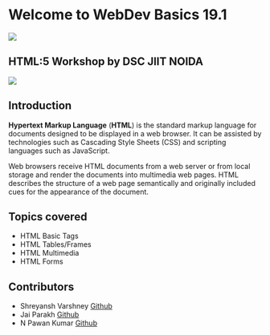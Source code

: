 # Welcome to WebDev Basics 19.1
<img src="images/DSCJIITNOIDA.png"> 

## HTML:5 Workshop by DSC JIIT NOIDA
<img src="images/HTML.png">

## Introduction
**Hypertext Markup Language**  (**HTML**) is the standard markup language for documents designed to be displayed in a web browser. It can be assisted by technologies such as Cascading Style Sheets (CSS) and scripting languages such as JavaScript.

Web browsers receive HTML documents from a web server or from local storage and render the documents into multimedia web pages. HTML describes the structure of a web page semantically and originally included cues for the appearance of the document.

## Topics covered
 - HTML Basic Tags
 - HTML Tables/Frames
 - HTML Multimedia
 - HTML Forms

## Contributors
 - Shreyansh Varshney [Github](https://github.com/shreyanshvarshney)
 - Jai Parakh [Github](https://github.com/JaiParakh/)
 - N Pawan Kumar [Github](https://github.com/npawan98)


